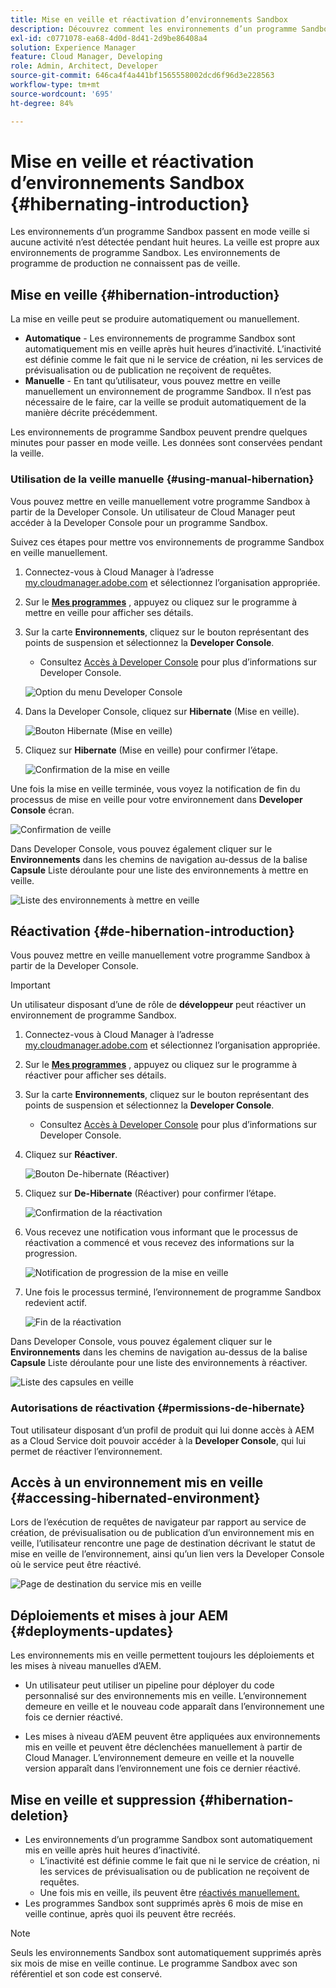 ```yaml
---
title: Mise en veille et réactivation d’environnements Sandbox
description: Découvrez comment les environnements d’un programme Sandbox passent automatiquement en mode veille et comment les réactiver.
exl-id: c0771078-ea68-4d0d-8d41-2d9be86408a4
solution: Experience Manager
feature: Cloud Manager, Developing
role: Admin, Architect, Developer
source-git-commit: 646ca4f4a441bf1565558002dcd6f96d3e228563
workflow-type: tm+mt
source-wordcount: '695'
ht-degree: 84%

---
```



# Mise en veille et réactivation d’environnements Sandbox {#hibernating-introduction}

Les environnements d’un programme Sandbox passent en mode veille si aucune activité n’est détectée pendant huit heures. La veille est propre aux environnements de programme Sandbox. Les environnements de programme de production ne connaissent pas de veille.

## Mise en veille {#hibernation-introduction}

La mise en veille peut se produire automatiquement ou manuellement.

* **Automatique** - Les environnements de programme Sandbox sont automatiquement mis en veille après huit heures d’inactivité. L’inactivité est définie comme le fait que ni le service de création, ni les services de prévisualisation ou de publication ne reçoivent de requêtes.
* **Manuelle** - En tant qu’utilisateur, vous pouvez mettre en veille manuellement un environnement de programme Sandbox. Il n’est pas nécessaire de le faire, car la veille se produit automatiquement de la manière décrite précédemment.

Les environnements de programme Sandbox peuvent prendre quelques minutes pour passer en mode veille. Les données sont conservées pendant la veille.

### Utilisation de la veille manuelle {#using-manual-hibernation}

Vous pouvez mettre en veille manuellement votre programme Sandbox à partir de la Developer Console. Un utilisateur de Cloud Manager peut accéder à la Developer Console pour un programme Sandbox.

Suivez ces étapes pour mettre vos environnements de programme Sandbox en veille manuellement.

1. Connectez-vous à Cloud Manager à l’adresse [my.cloudmanager.adobe.com](https://my.cloudmanager.adobe.com/) et sélectionnez l’organisation appropriée.

1. Sur le **[Mes programmes](/help/implementing/cloud-manager/navigation.md#my-programs)** , appuyez ou cliquez sur le programme à mettre en veille pour afficher ses détails.

1. Sur la carte **Environnements**, cliquez sur le bouton représentant des points de suspension et sélectionnez la **Developer Console**.

   * Consultez [Accès à Developer Console](/help/implementing/cloud-manager/manage-environments.md#accessing-developer-console) pour plus d’informations sur Developer Console.

   ![Option du menu Developer Console](assets/developer-console-menu-option.png)

1. Dans la Developer Console, cliquez sur **Hibernate** (Mise en veille).

   ![Bouton Hibernate](assets/hibernate-1.png) (Mise en veille)

1. Cliquez sur **Hibernate** (Mise en veille) pour confirmer l’étape.

   ![Confirmation de la mise en veille](assets/hibernate-2.png)

Une fois la mise en veille terminée, vous voyez la notification de fin du processus de mise en veille pour votre environnement dans **Developer Console** écran.

![Confirmation de veille](assets/hibernate-4.png)

Dans Developer Console, vous pouvez également cliquer sur le **Environnements** dans les chemins de navigation au-dessus de la balise **Capsule** Liste déroulante pour une liste des environnements à mettre en veille.

![Liste des environnements à mettre en veille](assets/hibernate-1b.png)

## Réactivation {#de-hibernation-introduction}

Vous pouvez mettre en veille manuellement votre programme Sandbox à partir de la Developer Console.

>[!IMPORTANT]
>
>Un utilisateur disposant d’une de rôle de **développeur** peut réactiver un environnement de programme Sandbox.

1. Connectez-vous à Cloud Manager à l’adresse [my.cloudmanager.adobe.com](https://my.cloudmanager.adobe.com/) et sélectionnez l’organisation appropriée.

1. Sur le **[Mes programmes](/help/implementing/cloud-manager/navigation.md#my-programs)** , appuyez ou cliquez sur le programme à réactiver pour afficher ses détails.

1. Sur la carte **Environnements**, cliquez sur le bouton représentant des points de suspension et sélectionnez la **Developer Console**.

   * Consultez [Accès à Developer Console](/help/implementing/cloud-manager/manage-environments.md#accessing-developer-console) pour plus d’informations sur Developer Console.

1. Cliquez sur **Réactiver**.

   ![Bouton De-hibernate](assets/de-hibernation-img1.png) (Réactiver)

1. Cliquez sur **De-Hibernate** (Réactiver) pour confirmer l’étape.

   ![Confirmation de la réactivation](assets/de-hibernation-img2.png)

1. Vous recevez une notification vous informant que le processus de réactivation a commencé et vous recevez des informations sur la progression.

   ![Notification de progression de la mise en veille](assets/de-hibernation-img3.png)

1. Une fois le processus terminé, l’environnement de programme Sandbox redevient actif.

   ![Fin de la réactivation](assets/de-hibernation-img4.png)


Dans Developer Console, vous pouvez également cliquer sur le **Environnements** dans les chemins de navigation au-dessus de la balise **Capsule** Liste déroulante pour une liste des environnements à réactiver.

![Liste des capsules en veille](assets/de-hibernate-1b.png)

### Autorisations de réactivation {#permissions-de-hibernate}

Tout utilisateur disposant d’un profil de produit qui lui donne accès à AEM as a Cloud Service doit pouvoir accéder à la **Developer Console**, qui lui permet de réactiver l’environnement.

## Accès à un environnement mis en veille {#accessing-hibernated-environment}

Lors de l’exécution de requêtes de navigateur par rapport au service de création, de prévisualisation ou de publication d’un environnement mis en veille, l’utilisateur rencontre une page de destination décrivant le statut de mise en veille de l’environnement, ainsi qu’un lien vers la Developer Console où le service peut être réactivé.

![Page de destination du service mis en veille](assets/de-hibernation-img5.png)

## Déploiements et mises à jour AEM {#deployments-updates}

Les environnements mis en veille permettent toujours les déploiements et les mises à niveau manuelles d’AEM.

* Un utilisateur peut utiliser un pipeline pour déployer du code personnalisé sur des environnements mis en veille. L’environnement demeure en veille et le nouveau code apparaît dans l’environnement une fois ce dernier réactivé.

* Les mises à niveau d’AEM peuvent être appliquées aux environnements mis en veille et peuvent être déclenchées manuellement à partir de Cloud Manager. L’environnement demeure en veille et la nouvelle version apparaît dans l’environnement une fois ce dernier réactivé.

## Mise en veille et suppression {#hibernation-deletion}

* Les environnements d’un programme Sandbox sont automatiquement mis en veille après huit heures d’inactivité.
   * L’inactivité est définie comme le fait que ni le service de création, ni les services de prévisualisation ou de publication ne reçoivent de requêtes.
   * Une fois mis en veille, ils peuvent être [réactivés manuellement.](#de-hibernation-introduction)
* Les programmes Sandbox sont supprimés après 6 mois de mise en veille continue, après quoi ils peuvent être recréés.

>[!NOTE]
>
>Seuls les environnements Sandbox sont automatiquement supprimés après six mois de mise en veille continue. Le programme Sandbox avec son référentiel et son code est conservé.
